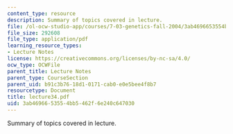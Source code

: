 ```yaml
---
content_type: resource
description: Summary of topics covered in lecture.
file: /ol-ocw-studio-app/courses/7-03-genetics-fall-2004/3ab4696653554bb5462f6e240c647030_lecture34.pdf
file_size: 292608
file_type: application/pdf
learning_resource_types:
- Lecture Notes
license: https://creativecommons.org/licenses/by-nc-sa/4.0/
ocw_type: OCWFile
parent_title: Lecture Notes
parent_type: CourseSection
parent_uid: b91c3b76-18d1-0171-cab0-e0e5bee4f8b7
resourcetype: Document
title: lecture34.pdf
uid: 3ab46966-5355-4bb5-462f-6e240c647030
---
```

Summary of topics covered in lecture.